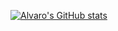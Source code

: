 [![Alvaro's GitHub stats](https://github-readme-stats.vercel.app/api?username=svalvaro&theme=dark&hide=stars)](https://github.com/anuraghazra/github-readme-stats)


